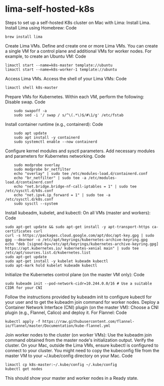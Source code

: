 # lima-self-hosted-k8s

Steps to set up a self-hosted K8s cluster on Mac with Lima:
Install Lima.
Install Lima using Homebrew:
Code

    brew install lima
Create Lima VMs.
Define and create one or more Lima VMs. You can create a single VM for a control plane and additional VMs for worker nodes. For example, to create an Ubuntu VM:
Code

    limactl start --name=k8s-master template://ubuntu
    limactl start --name=k8s-worker-1 template://ubuntu
Access Lima VMs.
Access the shell of your Lima VMs:
Code

    limactl shell k8s-master
Prepare VMs for Kubernetes.
Within each VM, perform the following: Disable swap.
Code

        sudo swapoff -a
        sudo sed -i '/ swap / s/^\(.*\)$/#\1/g' /etc/fstab
Install container runtime (e.g., containerd):
Code

        sudo apt update
        sudo apt install -y containerd
        sudo systemctl enable --now containerd
Configure kernel modules and sysctl parameters.
Add necessary modules and parameters for Kubernetes networking.
Code

        sudo modprobe overlay
        sudo modprobe br_netfilter
        echo "overlay" | sudo tee /etc/modules-load.d/containerd.conf
        echo "br_netfilter" | sudo tee -a /etc/modules-load.d/containerd.conf
        echo "net.bridge.bridge-nf-call-iptables = 1" | sudo tee /etc/sysctl.d/k8s.conf
        echo "net.ipv4.ip_forward = 1" | sudo tee -a /etc/sysctl.d/k8s.conf
        sudo sysctl --system
Install kubeadm, kubelet, and kubectl:
On all VMs (master and workers):
Code

    sudo apt-get update && sudo apt-get install -y apt-transport-https ca-certificates curl
    curl -s https://packages.cloud.google.com/apt/doc/apt-key.gpg | sudo gpg --dearmor -o /etc/apt/keyrings/kubernetes-archive-keyring.gpg
    echo "deb [signed-by=/etc/apt/keyrings/kubernetes-archive-keyring.gpg] https://apt.kubernetes.io/ kubernetes-xenial main" | sudo tee /etc/apt/sources.list.d/kubernetes.list
    sudo apt-get update
    sudo apt-get install -y kubelet kubeadm kubectl
    sudo apt-mark hold kubelet kubeadm kubectl
Initialize the Kubernetes control plane (on the master VM only):
Code

    sudo kubeadm init --pod-network-cidr=10.244.0.0/16 # Use a suitable CIDR for your CNI
Follow the instructions provided by kubeadm init to configure kubectl for your user and to get the kubeadm join command for worker nodes.
Deploy a Container Network Interface (CNI) plugin (on the master VM):
Choose a CNI plugin (e.g., Flannel, Calico) and deploy it. For Flannel:
Code

    kubectl apply -f https://raw.githubusercontent.com/flannel-io/flannel/master/Documentation/kube-flannel.yml
Join worker nodes to the cluster (on worker VMs):
Use the kubeadm join command obtained from the master node's initialization output. Verify the cluster.
On your Mac, outside the Lima VMs, ensure kubectl is configured to connect to your cluster. You might need to copy the kubeconfig file from the master VM to your ~/.kube/config directory on your Mac.
Code

    limactl cp k8s-master:~/.kube/config ~/.kube/config
    kubectl get nodes
This should show your master and worker nodes in a Ready state.
